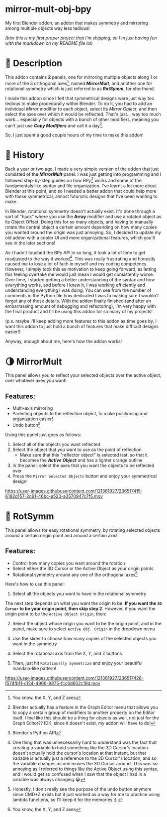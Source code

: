# mirror-mult-obj-bpy
My first Blender addon, an addon that makes symmetry and mirroring among multiple objects way less tedious!

*(btw this is my first proper project that i'm shipping, so I'm just having fun with the markdown on my README file lol)*

# :notebook_with_decorative_cover: Description
This addon contains **2** panels, one for mirroring multiple objects along 1 or more of the 3 orthogonal axes[^1], named ***MirrorMult***, and another one for rotational symmetry which is just referred to as ***RotSymm***, for shorthand. 

I made this addon since I felt that symmetrical designs were just way too tedious to make procedurally within Blender. To do it, you had to add an individual *Mirror* modifier to each object, select its *Mirror Object*, and then select the axes over which it would be reflected. That's just... way too much work... especially for objects with a bunch of other modifiers, meaning you can't just use ***Copy Modifiers*** and call it a day[^2]. 

So, I just spent a good couple hours of my time to make this addon!

# :book: History
Back a year or two ago, I made a very simple version of the addon that just consisted of the ***MirrorMult*** panel. I was just getting into programming and I followed step-by-step guides on how BPy[^3] works and some of the fundamentals like syntax and file organization. I've learnt a lot more about Blender at this point, and so I needed a better addon that could help more with these symmetrical, almost futuristic designs that I've been wanting to make. 

In Blender, rotational symmetry doesn't actually exist. It's done through a sort of "hack" where you use the **Array** modifier and use a rotated object as its Object Offset. Doing this for so many objects, and having to manually rotate the central object a certain amount depending on how many copies you wanted around the origin was just annoying. So, I decided to update my old addon with a cooler UI and more organizational features, which you'll see in the later sections! 

As I hadn't touched the BPy API in so long, it took a lot of time to get readjusted to the way it worked[^4]. This was really frustrating and honestly caused me to lose a lot of faith in myself and my coding competency. However, I simply took this as motivation to keep going forward, as letting this feeling overtake me would just mean I would get consistently worse. Over time, I started getting a better understanding of the syntax and how everything works, and before I knew it, I was working efficiently and understanding everything I was doing. You can see from the number of comments in the Python file how dedicated I was to making sure I wouldn't forget any of these details. With the addon finally finished (and after an embarrassing amount of debugging and refactoring), I'm very happy with the final product and I'll be using this addon for so many of my projects!

(p.s. maybe I'll keep adding more features to this addon as time goes by, I want this addon to just hold a bunch of features that make difficult designs easier!)

Anyway, enough about me, here's how the addon works!

# :last_quarter_moon: MirrorMult
This panel allows you to reflect your selected objects over the active object, over whatever axes you want!

## Features:
* Multi-axis mirroring
* Parenting objects to the reflection object, to make positioning and organization easier!
* Undo button[^5]

Using this panel just goes as follows:
1. Select all of the objects you want reflected
2. Select the object that you want to use as the point of reflection
   + Make sure that this "reflector object" is selected last, so that it becomes the ***Active Object*** and has a lighter orange outline
3. In the panel, select the axes that you want the objects to be reflected over
4. Press the `Mirror Selected Objects` button and enjoy your symmetrical design!

https://user-images.githubusercontent.com/121361927/236517415-6182d157-2d91-46bc-a523-a3570947c7f5.mov

# :low_brightness: RotSymm
This panel allows for easy rotational symmetry, by rotating selected objects around a certain origin point and around a certain axis! 

## Features:
* Control how many copies you want around the rotation
* Select either the 3D Cursor or the Active Object as your origin points
* Rotational symmetry around any one of the orthogonal axes[^1]

Here's how to use this panel:
1. Select all the objects you want to have in the rotational symmetry

The next step depends on what you want the origin to be. __If you want the `3D Cursor` to be your origin point, then skip step 2__. However, if you want the origin point to be the `Active Object Origin`, then:

2. Select the object whose origin you want to be the origin point, and in the panel, make sure to select `Active Obj. Origin` in the dropdown menu

3. Use the slider to choose how many copies of the selected objects you want in the symmetry
4. Select the rotational axis from the X, Y, and Z buttons
5. Then, just hit `Rotationally Symmetrize` and enjoy your beautiful mandala-like pattern!

https://user-images.githubusercontent.com/121361927/236517428-f574fb11-c124-4966-8875-fcc6d602c19d.mov

[^1]: You know, the X, Y, and Z axes
[^2]: Blender actually has a feature in the Graph Editor menu that allows you to copy a certain group of modifiers to another property on the Editor itself. I feel like this should be a thing for objects as well, not just for the Graph Editor?? IDK, since it doesn't exist, my addon will have to do!
[^3]: Blender's Python API
[^4]: One thing that was unnecessarily hard to understand was the fact that creating a variable to hold something like the 3D Cursor's location doesn't actually hold the cursor's location at that instant, but that variable is actually just a reference to the 3D Cursor's location, and so the variable changes as one moves the 3D Cursor around. This was so annoying as I referred to things like the Active Object using this syntax, and I would get so confused when I saw that the object I had in a variable was always changing :sob:
[^5]: Honestly, I don't really see the purpose of the undo button anymore since CMD+Z exists but it just worked as a way for me to practice using lambda functions, so I'll keep it for the memories :). 
